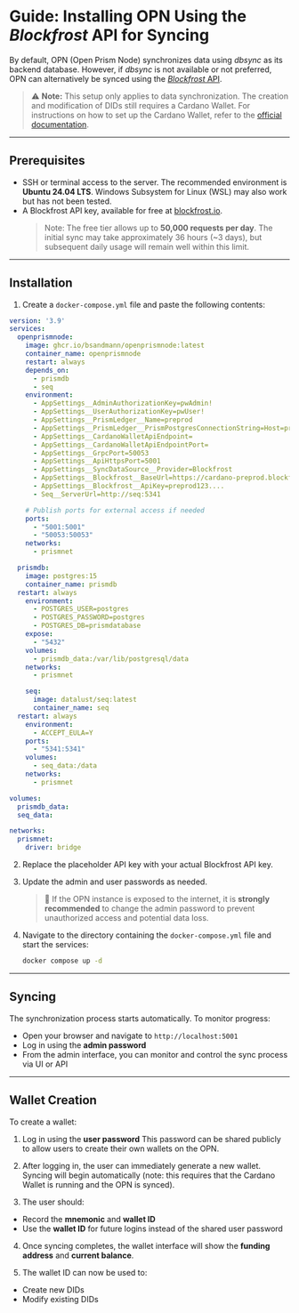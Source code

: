 # Guide: Installing OPN Using the *Blockfrost* API for Syncing

By default, OPN (Open Prism Node) synchronizes data using *dbsync* as its backend database. However, if *dbsync* is not available or not preferred, OPN can alternatively be synced using the [*Blockfrost* API](https://docs.blockfrost.io/).

> ⚠️ **Note:** This setup only applies to data synchronization. The creation and modification of DIDs still requires a Cardano Wallet. For instructions on how to set up the Cardano Wallet, refer to the [official documentation](https://github.com/cardano-foundation/cardano-wallet).

---

## Prerequisites

- SSH or terminal access to the server. The recommended environment is **Ubuntu 24.04 LTS**. Windows Subsystem for Linux (WSL) may also work but has not been tested.
- A Blockfrost API key, available for free at [blockfrost.io](https://blockfrost.io/).
  > Note: The free tier allows up to **50,000 requests per day**. The initial sync may take approximately 36 hours (~3 days), but subsequent daily usage will remain well within this limit.

---

## Installation

1. Create a `docker-compose.yml` file and paste the following contents:

```yaml
version: '3.9'
services:
  openprismnode:
    image: ghcr.io/bsandmann/openprismnode:latest
    container_name: openprismnode
    restart: always
    depends_on:
      - prismdb
      - seq
    environment:
      - AppSettings__AdminAuthorizationKey=pwAdmin!
      - AppSettings__UserAuthorizationKey=pwUser!
      - AppSettings__PrismLedger__Name=preprod
      - AppSettings__PrismLedger__PrismPostgresConnectionString=Host=prismdb;Database=prismdatabase;Username=postgres;Password=postgres
      - AppSettings__CardanoWalletApiEndpoint=
      - AppSettings__CardanoWalletApiEndpointPort=
      - AppSettings__GrpcPort=50053
      - AppSettings__ApiHttpsPort=5001
      - AppSettings__SyncDataSource__Provider=Blockfrost
      - AppSettings__Blockfrost__BaseUrl=https://cardano-preprod.blockfrost.io/api/v0
      - AppSettings__Blockfrost__ApiKey=preprod123....
      - Seq__ServerUrl=http://seq:5341

    # Publish ports for external access if needed
    ports:
      - "5001:5001"
      - "50053:50053"
    networks:
      - prismnet

  prismdb:
    image: postgres:15
    container_name: prismdb
  restart: always
    environment:
      - POSTGRES_USER=postgres
      - POSTGRES_PASSWORD=postgres
      - POSTGRES_DB=prismdatabase
    expose:
      - "5432"
    volumes:
      - prismdb_data:/var/lib/postgresql/data
    networks:
      - prismnet

    seq:
      image: datalust/seq:latest
      container_name: seq
  restart: always
    environment:
      - ACCEPT_EULA=Y
    ports:
      - "5341:5341"
    volumes:
      - seq_data:/data
    networks:
      - prismnet

volumes:
  prismdb_data:
  seq_data:

networks:
  prismnet:
    driver: bridge
```
2. Replace the placeholder API key with your actual Blockfrost API key.

3. Update the admin and user passwords as needed.
   > 🔐 If the OPN instance is exposed to the internet, it is **strongly recommended** to change the admin password to prevent unauthorized access and potential data loss.

4. Navigate to the directory containing the `docker-compose.yml` file and start the services:

    ```bash
    docker compose up -d
    ```

---

## Syncing

The synchronization process starts automatically. To monitor progress:

- Open your browser and navigate to `http://localhost:5001`
- Log in using the **admin password**
- From the admin interface, you can monitor and control the sync process via UI or API

---

## Wallet Creation

To create a wallet:

1. Log in using the **user password**
   This password can be shared publicly to allow users to create their own wallets on the OPN.

2. After logging in, the user can immediately generate a new wallet. Syncing will begin automatically (note: this requires that the Cardano Wallet is running and the OPN is synced).

3. The user should:
  - Record the **mnemonic** and **wallet ID**
  - Use the **wallet ID** for future logins instead of the shared user password

4. Once syncing completes, the wallet interface will show the **funding address** and **current balance**.

5. The wallet ID can now be used to:
  - Create new DIDs
  - Modify existing DIDs

